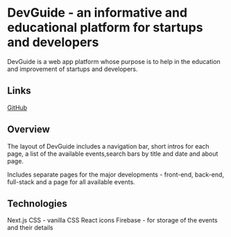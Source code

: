 # DevGuide - an informative and educational platform for startups and developers

DevGuide is a web app platform whose purpose is to help in the education and improvement of startups and developers.

## Links

[GitHub](https://github.com/NDraganov/event-guide)

## Overview

The layout of DevGuide includes a navigation bar, short intros for each page, a list of the available events,search bars by title and date and about page.

Includes separate pages for the major developments - front-end, back-end, full-stack and a page for all available events.

## Technologies

Next.js
CSS - vanilla CSS
React icons
Firebase - for storage of the events and their details
